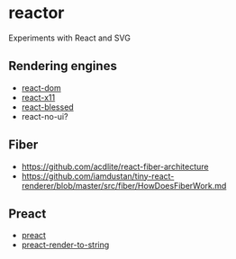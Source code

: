 # reactor

Experiments with React and SVG

## Rendering engines

 * [react-dom](https://github.com/facebook/react/tree/master/packages/react-dom)
 * [react-x11](https://github.com/sidorares/react-x11)
 * [react-blessed](https://github.com/Yomguithereal/react-blessed)
 * react-no-ui?
 

## Fiber

 * https://github.com/acdlite/react-fiber-architecture
 * https://github.com/iamdustan/tiny-react-renderer/blob/master/src/fiber/HowDoesFiberWork.md

## Preact
 * [preact](https://github.com/developit/preact/)
 * [preact-render-to-string](https://github.com/developit/preact-render-to-string)
